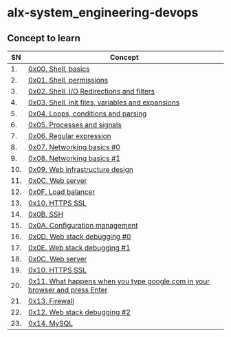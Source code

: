 # alx-system_engineering-devops

## Concept to learn
SN	| Concept 
--------|-----------
1.	| [0x00. Shell, basics](https://intranet.alxswe.com/projects/205)
2.	| [ 0x01. Shell, permissions](https://intranet.alxswe.com/projects/207)
3.	| [ 0x02. Shell, I/O Redirections and filters](https://intranet.alxswe.com/projects/208)
4.	| [ 0x03. Shell, init files, variables and expansions](https://intranet.alxswe.com/projects/209)
5.	| [ 0x04. Loops, conditions and parsing](https://intranet.alxswe.com/projects/251)
6.	| [ 0x05. Processes and signals](https://intranet.alxswe.com/projects/255)
7. 	| [ 0x06. Regular expression](https://intranet.alxswe.com/projects/78)
8.	| [ 0x07. Networking basics #0](https://intranet.alxswe.com/projects/259)
9.	| [ 0x08. Networking basics #1](https://intranet.alxswe.com/projects/285)
10.	| [ 0x09. Web infrastructure design](https://intranet.alxswe.com/projects/302)
11. 	| [ 0x0C. Web server](https://intranet.alxswe.com/projects/266)
12.	| [ 0x0F. Load balancer](https://intranet.alxswe.com/projects/275)
13. 	| [ 0x10. HTTPS SSL](https://intranet.alxswe.com/projects/276)
14. 	| [ 0x0B. SSH](https://intranet.alxswe.com/projects/244)
15. 	| [ 0x0A. Configuration management ](https://intranet.alxswe.com/projects/292)
16.	| [ 0x0D. Web stack debugging #0](https://intranet.alxswe.com/projects/265)
17.	| [ 0x0E. Web stack debugging #1](https://intranet.alxswe.com/projects/271)
18.	| [0x0C. Web server](https://intranet.alxswe.com/projects/266)
19.	| [0x10. HTTPS SSL](https://intranet.alxswe.com/projects/276)
20.	| [0x11. What happens when you type google.com in your browser and press Enter](https://intranet.alxswe.com/projects/298)
21.	| [0x13. Firewall](https://intranet.alxswe.com/projects/284)
22. 	| [0x12. Web stack debugging #2](https://intranet.alxswe.com/projects/287)
23. 	| [0x14. MySQL](https://intranet.alxswe.com/projects/280)
